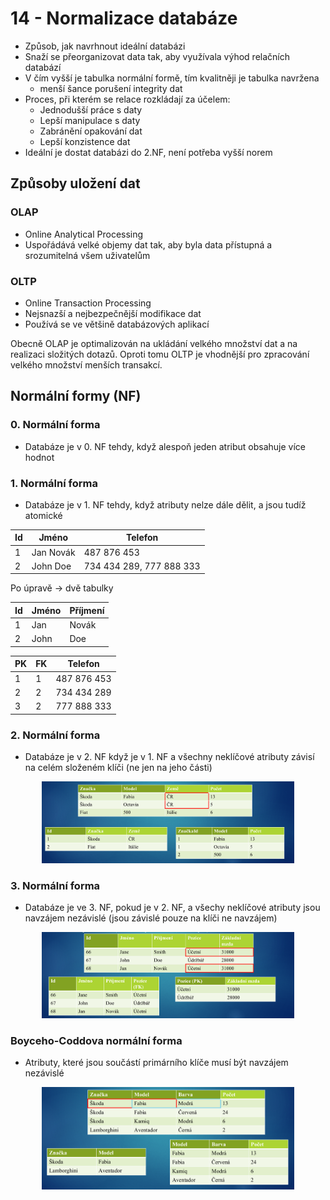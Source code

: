 # 14 - Normalizace databáze
 - Způsob, jak navrhnout ideální databázi
 - Snaží se přeorganizovat data tak, aby využívala výhod relačních databází
 - V čím vyšší je tabulka normální formě, tím kvalitněji je tabulka navržena
   - menší šance porušení integrity dat
 - Proces, při kterém se relace rozkládají za účelem:
   - Jednodušší práce s daty
   - Lepší manipulace s daty
   - Zabránění opakování dat
   - Lepší konzistence dat
 - Ideální je dostat databázi do 2.NF, není potřeba vyšší norem

## Způsoby uložení dat

### OLAP
 - Online Analytical Processing
 - Uspořádává velké objemy dat tak, aby byla data přístupná a srozumitelná všem uživatelům

### OLTP
 - Online Transaction Processing
 - Nejsnazší a nejbezpečnější modifikace dat
 - Používá se ve většině databázových aplikací

Obecně OLAP je optimalizován na ukládání velkého množství dat a na realizaci složitých dotazů. Oproti tomu OLTP je vhodnější pro zpracování velkého množství menších transakcí.

## Normální formy (NF)

### 0. Normální forma
 - Databáze je v 0. NF tehdy, když alespoň jeden atribut obsahuje více hodnot

### 1. Normální forma
 - Databáze je v 1. NF tehdy, když atributy nelze dále dělit, a jsou tudíž atomické

<table>
	<thead>
		<tr>
			<th>Id</th>
			<th>Jméno</th>
			<th>Telefon</th>
		</tr>
	</thead>
	<tbody>
		<tr>	
			<td>1</td>
			<td>Jan Novák</td>
			<td>487 876 453</td>
		</tr>
		<tr>	
			<td>2</td>
			<td>John Doe</td>
			<td>734 434 289, 777 888 333</td>
		</tr>
	</tbody>
</table>

Po úpravě → dvě tabulky

<table>
	<thead>
		<tr>
			<th>Id</th>
			<th>Jméno</th>
			<th>Příjmení</th>
		</tr>
	</thead>
	<tbody>
		<tr>	
			<td>1</td>
			<td>Jan</td>
			<td>Novák</td>
		</tr>
		<tr>	
			<td>2</td>
			<td>John</td>
			<td>Doe</td>
		</tr>
	</tbody>
</table>

<table>
	<thead>
		<tr>
			<th>PK</th>
			<th>FK</th>
			<th>Telefon</th>
		</tr>
	</thead>
	<tbody>
		<tr>	
			<td>1</td>
			<td>1</td>
			<td>487 876 453</td>
		</tr>
		<tr>	
			<td>2</td>
			<td>2</td>
			<td>734 434 289</td>
		</tr>
		<tr>	
			<td>3</td>
			<td>2</td>
			<td>777 888 333</td>
		</tr>
	</tbody>
</table>

### 2. Normální forma
 - Databáze je v 2. NF když je v 1. NF a všechny neklíčové atributy závisí na celém složeném klíči (ne jen na jeho části)

<div align="center">
	<img src="./img/2NF.png" width="80%" />
</div>

### 3. Normální forma
 - Databáze je ve 3. NF, pokud je v 2. NF, a všechy neklíčové atributy jsou navzájem nezávislé (jsou závislé pouze na klíči ne navzájem)

<div align="center">
	<img src="./img/3NF.png" width="80%" />
</div>

### Boyceho-Coddova normální forma
 - Atributy, které jsou součástí primárního klíče musí být navzájem nezávislé

<div align="center">
	<img src="./img/BCNF.png" width="80%" />
</div>
